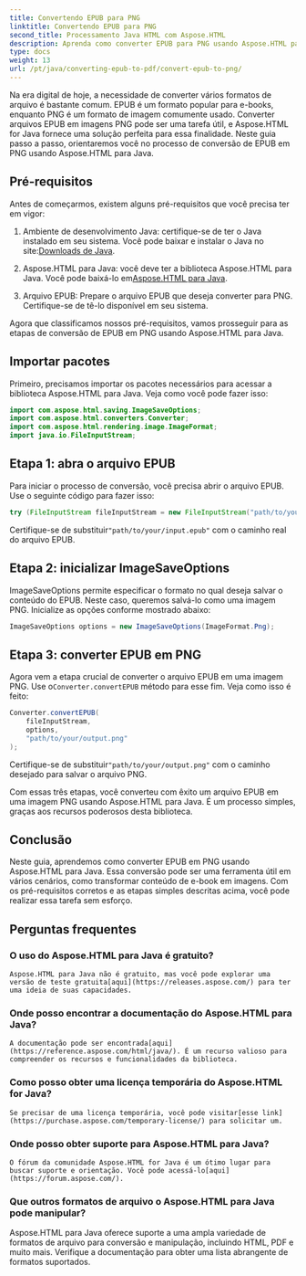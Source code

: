 ```yaml
---
title: Convertendo EPUB para PNG
linktitle: Convertendo EPUB para PNG
second_title: Processamento Java HTML com Aspose.HTML
description: Aprenda como converter EPUB para PNG usando Aspose.HTML para Java. Siga nosso guia passo a passo e torne o conteúdo do seu e-book visualmente atraente.
type: docs
weight: 13
url: /pt/java/converting-epub-to-pdf/convert-epub-to-png/
---
```


Na era digital de hoje, a necessidade de converter vários formatos de arquivo é bastante comum. EPUB é um formato popular para e-books, enquanto PNG é um formato de imagem comumente usado. Converter arquivos EPUB em imagens PNG pode ser uma tarefa útil, e Aspose.HTML for Java fornece uma solução perfeita para essa finalidade. Neste guia passo a passo, orientaremos você no processo de conversão de EPUB em PNG usando Aspose.HTML para Java.

## Pré-requisitos

Antes de começarmos, existem alguns pré-requisitos que você precisa ter em vigor:

1.  Ambiente de desenvolvimento Java: certifique-se de ter o Java instalado em seu sistema. Você pode baixar e instalar o Java no site:[Downloads de Java](https://www.oracle.com/java/technologies/javase-downloads.html).

2.  Aspose.HTML para Java: você deve ter a biblioteca Aspose.HTML para Java. Você pode baixá-lo em[Aspose.HTML para Java](https://releases.aspose.com/html/java/).

3. Arquivo EPUB: Prepare o arquivo EPUB que deseja converter para PNG. Certifique-se de tê-lo disponível em seu sistema.

Agora que classificamos nossos pré-requisitos, vamos prosseguir para as etapas de conversão de EPUB em PNG usando Aspose.HTML para Java.

## Importar pacotes

Primeiro, precisamos importar os pacotes necessários para acessar a biblioteca Aspose.HTML para Java. Veja como você pode fazer isso:

```java
import com.aspose.html.saving.ImageSaveOptions;
import com.aspose.html.converters.Converter;
import com.aspose.html.rendering.image.ImageFormat;
import java.io.FileInputStream;
```

## Etapa 1: abra o arquivo EPUB

Para iniciar o processo de conversão, você precisa abrir o arquivo EPUB. Use o seguinte código para fazer isso:

```java
try (FileInputStream fileInputStream = new FileInputStream("path/to/your/input.epub")) {
```

 Certifique-se de substituir`"path/to/your/input.epub"` com o caminho real do arquivo EPUB.

## Etapa 2: inicializar ImageSaveOptions

ImageSaveOptions permite especificar o formato no qual deseja salvar o conteúdo do EPUB. Neste caso, queremos salvá-lo como uma imagem PNG. Inicialize as opções conforme mostrado abaixo:

```java
ImageSaveOptions options = new ImageSaveOptions(ImageFormat.Png);
```

## Etapa 3: converter EPUB em PNG

 Agora vem a etapa crucial de converter o arquivo EPUB em uma imagem PNG. Use o`Converter.convertEPUB` método para esse fim. Veja como isso é feito:

```java
Converter.convertEPUB(
    fileInputStream,
    options,
    "path/to/your/output.png"
);
```

 Certifique-se de substituir`"path/to/your/output.png"` com o caminho desejado para salvar o arquivo PNG.

Com essas três etapas, você converteu com êxito um arquivo EPUB em uma imagem PNG usando Aspose.HTML para Java. É um processo simples, graças aos recursos poderosos desta biblioteca.

## Conclusão

Neste guia, aprendemos como converter EPUB em PNG usando Aspose.HTML para Java. Essa conversão pode ser uma ferramenta útil em vários cenários, como transformar conteúdo de e-book em imagens. Com os pré-requisitos corretos e as etapas simples descritas acima, você pode realizar essa tarefa sem esforço.

## Perguntas frequentes

### O uso do Aspose.HTML para Java é gratuito?
    Aspose.HTML para Java não é gratuito, mas você pode explorar uma versão de teste gratuita[aqui](https://releases.aspose.com/) para ter uma ideia de suas capacidades.

### Onde posso encontrar a documentação do Aspose.HTML para Java?
    A documentação pode ser encontrada[aqui](https://reference.aspose.com/html/java/). É um recurso valioso para compreender os recursos e funcionalidades da biblioteca.

### Como posso obter uma licença temporária do Aspose.HTML for Java?
    Se precisar de uma licença temporária, você pode visitar[esse link](https://purchase.aspose.com/temporary-license/) para solicitar um.

### Onde posso obter suporte para Aspose.HTML para Java?
    O fórum da comunidade Aspose.HTML for Java é um ótimo lugar para buscar suporte e orientação. Você pode acessá-lo[aqui](https://forum.aspose.com/).

### Que outros formatos de arquivo o Aspose.HTML para Java pode manipular?
   Aspose.HTML para Java oferece suporte a uma ampla variedade de formatos de arquivo para conversão e manipulação, incluindo HTML, PDF e muito mais. Verifique a documentação para obter uma lista abrangente de formatos suportados.